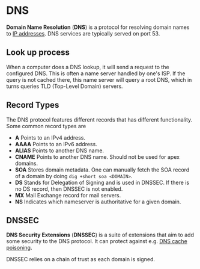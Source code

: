 # DNS

**Domain Name Resolution** (**DNS**) is a protocol for resolving domain names to
[IP addresses](../ip_address). DNS services are typically served on port 53.

## Look up process

When a computer does a DNS lookup, it will send a request to the configured DNS.
This is often a name server handled by one's ISP. If the query is not cached
there, this name server will query a root DNS, which in turns queries TLD
(Top-Level Domain) servers.

## Record Types

The DNS protocol features different records that has different functionality.
Some common record types are

- **A** Points to an IPv4 address.
- **AAAA** Points to an IPv6 address.
- **ALIAS** Points to another DNS name.
- **CNAME** Points to another DNS name. Should not be used for apex domains.
- **SOA** Stores domain metadata. One can manually fetch the SOA record of a
  domain by doing `dig +short soa <DOMAIN>`.
- **DS** Stands for Delegation of Signing and is used in DNSSEC. If there is no
  DS record, then DNSSEC is not enabled.
- **MX** Mail Exchange record for mail servers.
- **NS** Indicates which nameserver is authoritative for a given domain.

## DNSSEC

**DNS Security Extensions** (**DNSSEC**) is a suite of extensions that aim to
add some security to the DNS protocol. It can protect against e.g.
[DNS cache poisoning](../../security/vulnerabilities/dns_poisoning).

DNSSEC relies on a chain of trust as each domain is signed.
